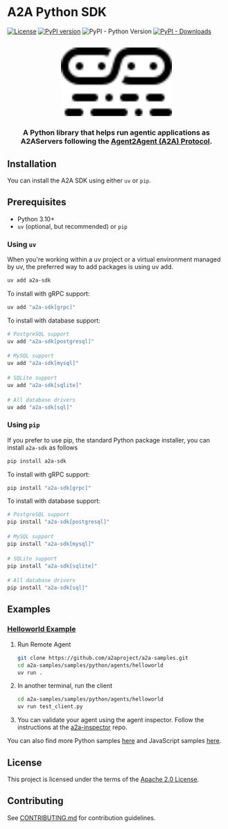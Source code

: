 # A2A Python SDK

[![License](https://img.shields.io/badge/License-Apache_2.0-blue.svg)](LICENSE)
[![PyPI version](https://img.shields.io/pypi/v/a2a-sdk)](https://pypi.org/project/a2a-sdk/)
![PyPI - Python Version](https://img.shields.io/pypi/pyversions/a2a-sdk)
[![PyPI - Downloads](https://img.shields.io/pypi/dw/a2a-sdk)](https://pypistats.org/packages/a2a-sdk)

<!-- markdownlint-disable no-inline-html -->

<html>
   <h2 align="center">
   <img src="https://raw.githubusercontent.com/a2aproject/A2A/refs/heads/main/docs/assets/a2a-logo-black.svg" width="256" alt="A2A Logo"/>
   </h2>
   <h3 align="center">A Python library that helps run agentic applications as A2AServers following the <a href="https://a2a-protocol.org">Agent2Agent (A2A) Protocol</a>.</h3>
</html>

<!-- markdownlint-enable no-inline-html -->

## Installation

You can install the A2A SDK using either `uv` or `pip`.

## Prerequisites

- Python 3.10+
- `uv` (optional, but recommended) or `pip`

### Using `uv`

When you're working within a uv project or a virtual environment managed by uv, the preferred way to add packages is using uv add.

```bash
uv add a2a-sdk
```

To install with gRPC support:

```bash
uv add "a2a-sdk[grpc]"
```

To install with database support:

```bash
# PostgreSQL support
uv add "a2a-sdk[postgresql]"

# MySQL support
uv add "a2a-sdk[mysql]"

# SQLite support
uv add "a2a-sdk[sqlite]"

# All database drivers
uv add "a2a-sdk[sql]"
```

### Using `pip`

If you prefer to use pip, the standard Python package installer, you can install `a2a-sdk` as follows

```bash
pip install a2a-sdk
```

To install with gRPC support:

```bash
pip install "a2a-sdk[grpc]"
```

To install with database support:

```bash
# PostgreSQL support
pip install "a2a-sdk[postgresql]"

# MySQL support
pip install "a2a-sdk[mysql]"

# SQLite support
pip install "a2a-sdk[sqlite]"

# All database drivers
pip install "a2a-sdk[sql]"
```

## Examples

### [Helloworld Example](https://github.com/a2aproject/a2a-samples/tree/main/samples/python/agents/helloworld)

1. Run Remote Agent

   ```bash
   git clone https://github.com/a2aproject/a2a-samples.git
   cd a2a-samples/samples/python/agents/helloworld
   uv run .
   ```

2. In another terminal, run the client

   ```bash
   cd a2a-samples/samples/python/agents/helloworld
   uv run test_client.py
   ```

3. You can validate your agent using the agent inspector. Follow the instructions at the [a2a-inspector](https://github.com/a2aproject/a2a-inspector) repo.

You can also find more Python samples [here](https://github.com/a2aproject/a2a-samples/tree/main/samples/python) and JavaScript samples [here](https://github.com/a2aproject/a2a-samples/tree/main/samples/js).

## License

This project is licensed under the terms of the [Apache 2.0 License](https://raw.githubusercontent.com/a2aproject/a2a-python/refs/heads/main/LICENSE).

## Contributing

See [CONTRIBUTING.md](https://github.com/a2aproject/a2a-python/blob/main/CONTRIBUTING.md) for contribution guidelines.
